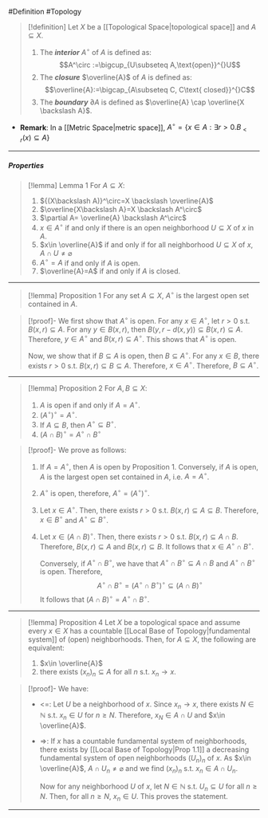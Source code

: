 #Definition #Topology 

> [!definition]
> Let $X$ be a [[Topological Space|topological space]] and  $A \subseteq X$. 
> 1. The ***interior*** $A^\circ$ of $A$ is defined as: $$A^\circ :=\bigcup_{U\subseteq A,\text{open}}^{}U$$
> 2. The ***closure*** $\overline{A}$ of $A$ is defined as: $$\overline{A}:=\bigcap_{A\subseteq C, C\text{ closed}}^{}C$$
> 3. The ***boundary*** $\partial A$ is defined as $\overline{A} \cap \overline{X \backslash A}$.
> 
- **Remark**: In a [[Metric Space|metric space]], $A^\circ=\{ x\in A:\exists r>0. B_{<r}(x)\subseteq A \}$
---
##### Properties
> [!lemma] Lemma 1
> For $A\subseteq X$:
> 1. ${(X\backslash A)}^\circ=X \backslash \overline{A}$
> 2. $\overline{X\backslash A}=X \backslash A^\circ$
> 3. $\partial A= \overline{A} \backslash A^\circ$
> 4. $x\in A^\circ$ if and only if there is an open neighborhood $U\subseteq X$ of $x$ in $A$. 
> 5. $x\in \overline{A}$ if and only if for all neighborhood $U\subseteq X$ of $x$, $A\cap U\neq \varnothing$ 
> 6. $A^{\circ}=A$ if and only if $A$ is open.
> 7. $\overline{A}=A$ if and only if $A$ is closed.
---
> [!lemma] Proposition 1
> For any set $A\subseteq X$, $A^\circ$ is the largest open set contained in $A$.

> [!proof]-
> We first show that $A^\circ$ is open. For any $x\in A^\circ$, let $r>0$ s.t. $B(x,r)\subseteq A$. For any $y\in B(x,r)$, then $B(y,r-d(x,y))\subseteq B(x,r)\subseteq A$. Therefore, $y\in A^\circ$ and $B(x,r)\subseteq A^\circ$. This shows that $A^\circ$ is open.
> 
> Now, we show that if $B\subseteq A$ is open, then $B\subseteq A^\circ$. For any $x\in B$, there exists $r>0$ s.t. $B(x,r)\subseteq B\subseteq A$. Therefore, $x\in A^\circ$. Therefore, $B \subseteq A^\circ$. 
---
> [!lemma] Proposition 2
> For $A,B\subseteq X$:
> 1. $A$ is open if and only if $A=A^\circ$.
> 2. $(A^\circ)^\circ=A^\circ$.
> 3. If $A\subseteq B$, then $A^\circ \subseteq B^\circ$.
> 4. $(A\cap B)^\circ=A^\circ \cap B^\circ$

> [!proof]-
> We prove as follows: 
> 1. If $A=A^\circ$, then $A$ is open by Proposition 1. Conversely, if $A$ is open, $A$ is the largest open set contained in $A$, i.e. $A=A^\circ$.
> 2. $A^\circ$ is open, therefore, $A^\circ=(A^\circ)^\circ$.
> 3. Let $x\in A^\circ$. Then, there exists $r>0$ s.t. $B(x,r)\subseteq A\subseteq B$. Therefore, $x\in B^\circ$ and $A^\circ \subseteq B^\circ$.
> 4. Let $x\in (A\cap B)^\circ$. Then, there exists $r>0$ s.t. $B(x,r)\subseteq A\cap B$. Therefore, $B(x,r)\subseteq A$ and $B(x,r)\subseteq B$. It follows that $x\in A^\circ \cap B^\circ$.
>    
>    Conversely, if $A^\circ \cap B^\circ$, we have that $A^\circ \cap B^\circ \subseteq A\cap B$ and $A^\circ \cap B^\circ$ is open. Therefore, $$A^\circ  \cap B^\circ  = (A^\circ  \cap B^\circ )^\circ  \subseteq (A \cap B)^\circ $$
> 	   It follows that $(A \cap B)^\circ =A^\circ \cap B^\circ$.
---
> [!lemma] Proposition 4
> Let $X$ be a topological space and assume every $x\in X$ has a countable [[Local Base of Topology|fundamental system]] of (open) neighborhoods. Then, for $A\subseteq X$, the following are equivalent:
> 1. $x\in \overline{A}$
> 2. there exists $(x_{n})_{n}\subseteq A$ for all $n$ s.t. $x_{n}\to x$.

> [!proof]-
> We have:
> - <=: Let $U$ be a neighborhood of $x$. Since $x_{n}\to x$, there exists $N\in \mathbb{N}$ s.t. $x_{n}\in U$ for $n\geq N$. Therefore, $x_{N}\in A \cap U$ and $x\in \overline{A}$.
> - =>: If $x$ has a countable fundamental system of neighborhoods, there exists by [[Local Base of Topology|Prop 1.1]] a decreasing fundamental system of open neighborhoods $(U_{n})_{n}$ of $x$. As $x\in \overline{A}$, $A\cap U_{n}\neq \varnothing$ and we find $(x_{n})_{n}$ s.t. $x_{n}\in A\cap U_{n}$. 
>   
>   Now for any neighborhood $U$ of $x$, let $N\in \mathbb{N}$ s.t. $U_{n}\subseteq U$ for all $n\geq N$. Then, for all $n\geq N$, $x_{n}\in U$. This proves the statement.
---
